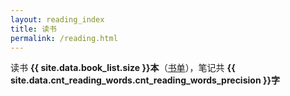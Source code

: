 ```yaml
---
layout: reading_index
title: 读书
permalink: /reading.html
---
```




读书 **{{ site.data.book_list.size }}本**（<a href="/BookList.html">书单</a>），笔记共 **{{ site.data.cnt_reading_words.cnt_reading_words_precision }}字**


<div id="all_books"></div>

<script>
fetch('/pages/reading.json')
  .then(response => response.json())
  .then(data => {
    const container = document.getElementById('all_books');

    data.forEach(item => {
      // 一级导航标题（板块）
      const h3 = document.createElement('h3');
      h3.textContent = item.l1;
      container.appendChild(h3);

      // 创建表格
      const table = document.createElement('table');
      table.innerHTML = `
        <thead>
          <tr>
            <th>板块</th>
            <th>条目</th>
          </tr>
        </thead>
      `;
      const tbody = document.createElement('tbody');

      // 遍历二级数据，每个子项对应一行
      item.l2.forEach(subItem => {
        const article = subItem.l3;
        const cnt = subItem.cnt;

        const tr = document.createElement('tr');

        // 第一列：文章链接及字数
        const td1 = document.createElement('td');
        const a1 = document.createElement('a');
        a1.href = `/reading/${article}.html`;
        // 使用 innerHTML 来包含 sup 标签
        a1.innerHTML = `${article}<sup style="color:red">${cnt}字</sup>`;
        td1.appendChild(a1);
        tr.appendChild(td1);

        // 第二列：h2标题列表，每个标题生成一个链接
        const td2 = document.createElement('td');
        // 将每个 h2 标题生成链接，使用 encodeURIComponent 编码参数
        const h2Links = subItem.h2.map(h2 => {
          // 可选：将下划线替换为空格显示
          // const displayText = h2.replace('_', ' ');
          // return `<a href="docs/${item.l1}/${article}.md?id=${encodeURIComponent(h2)}">${displayText}</a>`;
          return `<a href="/reading/${article}.html#${encodeURIComponent(h2)}">${h2}</a>`;
        }).join('，');
        td2.innerHTML = h2Links;
        tr.appendChild(td2);

        tbody.appendChild(tr);
      });

      table.appendChild(tbody);
      container.appendChild(table);
    });
  })
  .catch(err => console.error('加载 JSON 失败：', err));
</script>
